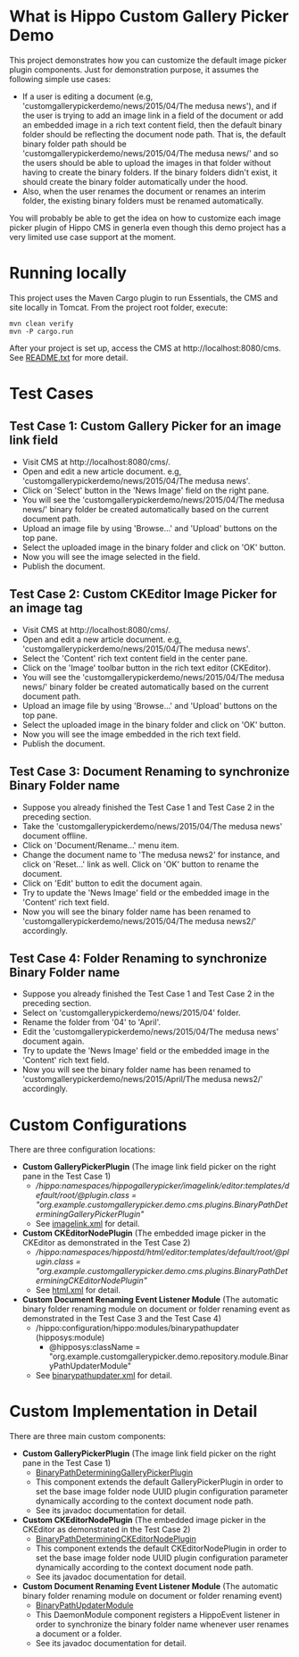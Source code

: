 What is Hippo Custom Gallery Picker Demo
========================================
This project demonstrates how you can customize the default image picker plugin components.
Just for demonstration purpose, it assumes the following simple use cases:
- If a user is editing a document (e.g, 'customgallerypickerdemo/news/2015/04/The medusa news'), and if the user is trying to add an image link in a field of the document or add an embedded image in a rich text content field, then the default binary folder should be reflecting the document node path. That is, the default binary folder path should be 'customgallerypickerdemo/news/2015/04/The medusa news/' and so the users should be able to upload the images in that folder without having to create the binary folders. If the binary folders didn't exist, it should create the binary folder automatically under the hood.
- Also, when the user renames the document or renames an interim folder, the existing binary folders must be renamed automatically.

You will probably be able to get the idea on how to customize each image picker plugin of Hippo CMS in generla even though this demo project has a very limited use case support at the moment.

Running locally
===============
This project uses the Maven Cargo plugin to run Essentials, the CMS and site locally in Tomcat.
From the project root folder, execute:

    mvn clean verify
    mvn -P cargo.run

After your project is set up, access the CMS at http://localhost:8080/cms.
See [README.txt](./README.txt) for more detail.

Test Cases
==========

Test Case 1: Custom Gallery Picker for an image link field
--------------------------------------------------------
- Visit CMS at http://localhost:8080/cms/.
- Open and edit a new article document. e.g, 'customgallerypickerdemo/news/2015/04/The medusa news'.
- Click on 'Select' button in the 'News Image' field on the right pane.
- You will see the 'customgallerypickerdemo/news/2015/04/The medusa news/' binary folder be created automatically based on the current document path.
- Upload an image file by using 'Browse...' and 'Upload' buttons on the top pane.
- Select the uploaded image in the binary folder and click on 'OK' button.
- Now you will see the image selected in the field.
- Publish the document.

Test Case 2: Custom CKEditor Image Picker for an image tag
----------------------------------------------------------
- Visit CMS at http://localhost:8080/cms/.
- Open and edit a new article document. e.g, 'customgallerypickerdemo/news/2015/04/The medusa news'.
- Select the 'Content' rich text content field in the center pane.
- Click on the 'Image' toolbar button in the rich text editor (CKEditor).
- You will see the 'customgallerypickerdemo/news/2015/04/The medusa news/' binary folder be created automatically based on the current document path.
- Upload an image file by using 'Browse...' and 'Upload' buttons on the top pane.
- Select the uploaded image in the binary folder and click on 'OK' button.
- Now you will see the image embedded in the rich text field.
- Publish the document.

Test Case 3: Document Renaming to synchronize Binary Folder name
----------------------------------------------------------------
- Suppose you already finished the Test Case 1 and Test Case 2 in the preceding section.
- Take the 'customgallerypickerdemo/news/2015/04/The medusa news' document offline.
- Click on 'Document/Rename...' menu item.
- Change the document name to 'The medusa news2' for instance, and click on 'Reset...' link as well. Click on 'OK' button to rename the document.
- Click on 'Edit' button to edit the document again.
- Try to update the 'News Image' field or the embedded image in the 'Content' rich text field.
- Now you will see the binary folder name has been renamed to 'customgallerypickerdemo/news/2015/04/The medusa news2/' accordingly.

Test Case 4: Folder Renaming to synchronize Binary Folder name
----------------------------------------------------------------
- Suppose you already finished the Test Case 1 and Test Case 2 in the preceding section.
- Select on 'customgallerypickerdemo/news/2015/04' folder.
- Rename the folder from '04' to 'April'.
- Edit the 'customgallerypickerdemo/news/2015/04/The medusa news' document again.
- Try to update the 'News Image' field or the embedded image in the 'Content' rich text field.
- Now you will see the binary folder name has been renamed to 'customgallerypickerdemo/news/2015/April/The medusa news2/' accordingly.

Custom Configurations
=====================
There are three configuration locations:
- **Custom GalleryPickerPlugin** (The image link field picker on the right pane in the Test Case 1)
  - */hippo:namespaces/hippogallerypicker/imagelink/editor:templates/_default_/root/@plugin.class = "org.example.customgallerypicker.demo.cms.plugins.BinaryPathDeterminingGalleryPickerPlugin"*
  - See [imagelink.xml](bootstrap/configuration/src/main/resources/namespaces/hippogallerypicker/imagelink.xml) for detail.
- **Custom CKEditorNodePlugin** (The embedded image picker in the CKEditor as demonstrated in the Test Case 2)
  - */hippo:namespaces/hippostd/html/editor:templates/_default_/root/@plugin.class = "org.example.customgallerypicker.demo.cms.plugins.BinaryPathDeterminingCKEditorNodePlugin"*
  - See [html.xml](bootstrap/configuration/src/main/resources/namespaces/hippostd/html.xml) for detail.
- **Custom Document Renaming Event Listener Module** (The automatic binary folder renaming module on document or folder renaming event as demonstrated in the Test Case 3 and the Test Case 4)
  - /hippo:configuration/hippo:modules/binarypathupdater (hipposys:module)
    - @hipposys:className = "org.example.customgallerypicker.demo.repository.module.BinaryPathUpdaterModule"
  - See [binarypathupdater.xml](bootstrap/configuration/src/main/resources/configuration/modules/binarypathupdater.xml) for detail.

Custom Implementation in Detail
===============================
There are three main custom components:
- **Custom GalleryPickerPlugin** (The image link field picker on the right pane in the Test Case 1)
  - [BinaryPathDeterminingGalleryPickerPlugin](cms/src/main/java/org/example/customgallerypicker/demo/cms/plugins/BinaryPathDeterminingGalleryPickerPlugin.java)
  - This component extends the default GalleryPickerPlugin in order to set the base image folder node UUID plugin configuration parameter dynamically according to the context document node path.
  - See its javadoc documentation for detail.
- **Custom CKEditorNodePlugin** (The embedded image picker in the CKEditor as demonstrated in the Test Case 2)
  - [BinaryPathDeterminingCKEditorNodePlugin](cms/src/main/java/org/example/customgallerypicker/demo/cms/plugins/BinaryPathDeterminingCKEditorNodePlugin.java)
  - This component extends the default CKEditorNodePlugin in order to set the base image folder node UUID plugin configuration parameter dynamically according to the context document node path.
  - See its javadoc documentation for detail.
- **Custom Document Renaming Event Listener Module** (The automatic binary folder renaming module on document or folder renaming event)
  - [BinaryPathUpdaterModule](cms/src/main/java/org/example/customgallerypicker/demo/repository/module/BinaryPathUpdaterModule.java)
  - This DaemonModule component registers a HippoEvent listener in order to synchronize the binary folder name whenever user renames a document or a folder.
  - See its javadoc documentation for detail.
